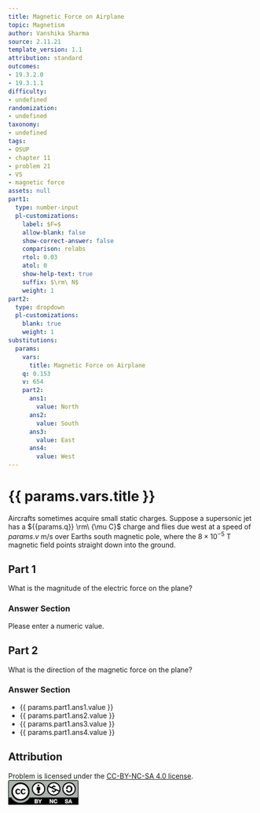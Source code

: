```yaml
---
title: Magnetic Force on Airplane
topic: Magnetism
author: Vanshika Sharma
source: 2.11.21
template_version: 1.1
attribution: standard
outcomes:
- 19.3.2.0
- 19.3.1.1
difficulty:
- undefined
randomization:
- undefined
taxonomy:
- undefined
tags:
- OSUP
- chapter 11
- problem 21
- VS
- magnetic force
assets: null
part1:
  type: number-input
  pl-customizations:
    label: $F=$
    allow-blank: false
    show-correct-answer: false
    comparison: relabs
    rtol: 0.03
    atol: 0
    show-help-text: true
    suffix: $\rm\ N$
    weight: 1
part2:
  type: dropdown
  pl-customizations:
    blank: true
    weight: 1
substitutions:
  params:
    vars:
      title: Magnetic Force on Airplane
    q: 0.153
    v: 654
    part2:
      ans1:
        value: North
      ans2:
        value: South
      ans3:
        value: East
      ans4:
        value: West
---
```

# {{ params.vars.title }}
Aircrafts sometimes acquire small static charges. Suppose a supersonic jet has a ${{params.q}} \rm\ {\mu C}$ charge and flies due west at a speed of ${{params.v}} \textrm{ m/s}$ over Earths south magnetic pole, where the $\mathrm{8 \times 10^{-5}} \textrm{ T}$ magnetic field points straight down into the ground.

## Part 1

What is the magnitude of the electric force on the plane?

### Answer Section

Please enter a numeric value.

## Part 2

What is the direction of the magnetic force on the plane?

### Answer Section

- {{ params.part1.ans1.value }}
- {{ params.part1.ans2.value }}
- {{ params.part1.ans3.value }}
- {{ params.part1.ans4.value }}

## Attribution

Problem is licensed under the [CC-BY-NC-SA 4.0 license](https://creativecommons.org/licenses/by-nc-sa/4.0/).<br> ![The Creative Commons 4.0 license requiring attribution-BY, non-commercial-NC, and share-alike-SA license.](https://raw.githubusercontent.com/firasm/bits/master/by-nc-sa.png)